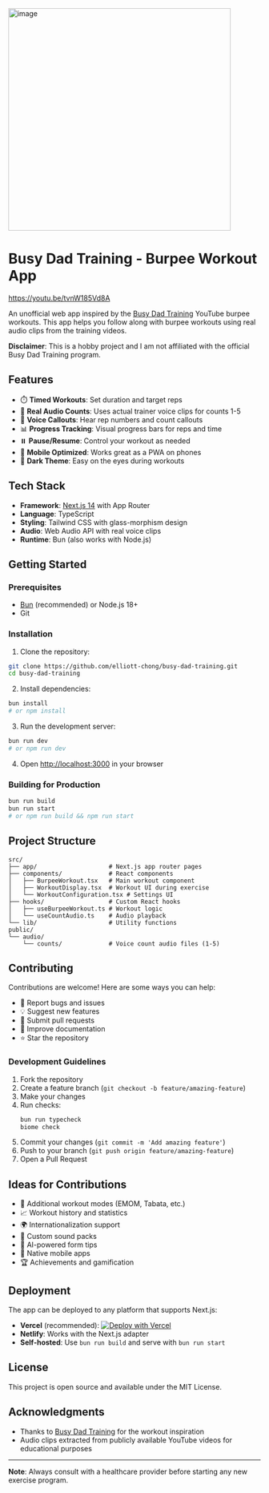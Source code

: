 <img width="444" alt="image" src="https://github.com/user-attachments/assets/136003df-82b8-446f-9679-ae03ad885929" />


# Busy Dad Training - Burpee Workout App

https://youtu.be/tvnW185Vd8A

An unofficial web app inspired by the [Busy Dad Training](https://busydadtraining.com/) YouTube burpee workouts. This app helps you follow along with burpee workouts using real audio clips from the training videos.

**Disclaimer**: This is a hobby project and I am not affiliated with the official Busy Dad Training program.

## Features

- ⏱️ **Timed Workouts**: Set duration and target reps
- 🎤 **Real Audio Counts**: Uses actual trainer voice clips for counts 1-5
- 📢 **Voice Callouts**: Hear rep numbers and count callouts
- 📊 **Progress Tracking**: Visual progress bars for reps and time
- ⏸️ **Pause/Resume**: Control your workout as needed
- 📱 **Mobile Optimized**: Works great as a PWA on phones
- 🌙 **Dark Theme**: Easy on the eyes during workouts

## Tech Stack

- **Framework**: [Next.js 14](https://nextjs.org) with App Router
- **Language**: TypeScript
- **Styling**: Tailwind CSS with glass-morphism design
- **Audio**: Web Audio API with real voice clips
- **Runtime**: Bun (also works with Node.js)

## Getting Started

### Prerequisites

- [Bun](https://bun.sh) (recommended) or Node.js 18+
- Git

### Installation

1. Clone the repository:
```bash
git clone https://github.com/elliott-chong/busy-dad-training.git
cd busy-dad-training
```

2. Install dependencies:
```bash
bun install
# or npm install
```

3. Run the development server:
```bash
bun run dev
# or npm run dev
```

4. Open [http://localhost:3000](http://localhost:3000) in your browser

### Building for Production

```bash
bun run build
bun run start
# or npm run build && npm run start
```

## Project Structure

```
src/
├── app/                    # Next.js app router pages
├── components/             # React components
│   ├── BurpeeWorkout.tsx   # Main workout component
│   ├── WorkoutDisplay.tsx  # Workout UI during exercise
│   └── WorkoutConfiguration.tsx # Settings UI
├── hooks/                  # Custom React hooks
│   ├── useBurpeeWorkout.ts # Workout logic
│   └── useCountAudio.ts    # Audio playback
└── lib/                    # Utility functions
public/
└── audio/
    └── counts/             # Voice count audio files (1-5)
```

## Contributing

Contributions are welcome! Here are some ways you can help:

- 🐛 Report bugs and issues
- 💡 Suggest new features
- 🔧 Submit pull requests
- 📝 Improve documentation
- ⭐ Star the repository

### Development Guidelines

1. Fork the repository
2. Create a feature branch (`git checkout -b feature/amazing-feature`)
3. Make your changes
4. Run checks:
   ```bash
   bun run typecheck
   biome check
   ```
5. Commit your changes (`git commit -m 'Add amazing feature'`)
6. Push to your branch (`git push origin feature/amazing-feature`)
7. Open a Pull Request

## Ideas for Contributions

- 🎨 Additional workout modes (EMOM, Tabata, etc.)
- 📈 Workout history and statistics
- 🌍 Internationalization support
- 🎵 Custom sound packs
- 🤖 AI-powered form tips
- 📲 Native mobile apps
- 🏆 Achievements and gamification

## Deployment

The app can be deployed to any platform that supports Next.js:

- **Vercel** (recommended): [![Deploy with Vercel](https://vercel.com/button)](https://vercel.com/new/clone?repository-url=https://github.com/elliott-chong/busy-dad-training)
- **Netlify**: Works with the Next.js adapter
- **Self-hosted**: Use `bun run build` and serve with `bun run start`

## License

This project is open source and available under the MIT License.

## Acknowledgments

- Thanks to [Busy Dad Training](https://busydadtraining.com/) for the workout inspiration
- Audio clips extracted from publicly available YouTube videos for educational purposes

---

**Note**: Always consult with a healthcare provider before starting any new exercise program.
